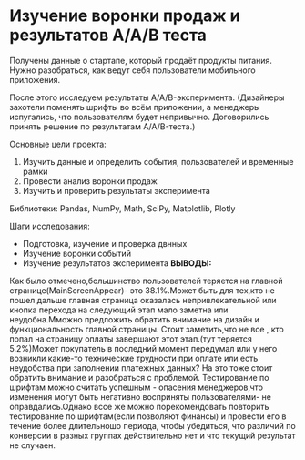 # Изучение воронки продаж и результатов А/А/В теста
Получены данные о стартапе, который продаёт продукты питания. Нужно разобраться, как ведут себя пользователи мобильного приложения.

После этого исследуем результаты A/A/B-эксперимента. (Дизайнеры захотели поменять шрифты во всём приложении, а менеджеры испугались, что пользователям будет непривычно. Договорились принять решение по результатам A/A/B-теста.)


Основные цели проекта:
1. Изучить данные и определить события, пользователей и временные рамки
2. Провести анализ воронки продаж
3. Изучить и проверить результаты эксперимента

Библиотеки:
Pandas, NumPy, Math, SciPy, Matplotlib, Plotly

Шаги исследования:
* Подготовка, изучение и проверка двнных
* Изучение воронки событий
* Изучение результатов эксперимента
**ВЫВОДЫ:**

Как было отмечено,большинство пользователей теряется на главной странице(MainScreenAppear)- это 38.1%.Может быть для тех,кто не пошел дальше главная страница оказалась непривлекательной или кнопка перехода на следующий этап мало заметна или неудобна.Мможно предложить обратить внимание на дизайн и функциональность главной страницы.
Стоит заметить,что не все , кто попал на страницу оплаты завершают этот этап.(тут теряется 5.2%)Может покупатель в последний момент передумал или у него возникли какие-то технические трудности при оплате или есть неудобства при заполнении платежных данных? На это тоже стоит обратить внимание и разобраться с проблемой.
Тестирование по шрифтам можно считать успешным - опасения менеджеров,что изменения могут быть негативно восприняты пользователями- не оправдались.Однако вссе же можно порекомендовать повторить тестирование по шрифтам(если позволяют финансы) и провести его в течение более длительношо периода, чтобы убедиться, что различий по конверсии в разных группах действительно нет и что текущий результат не случаен.
